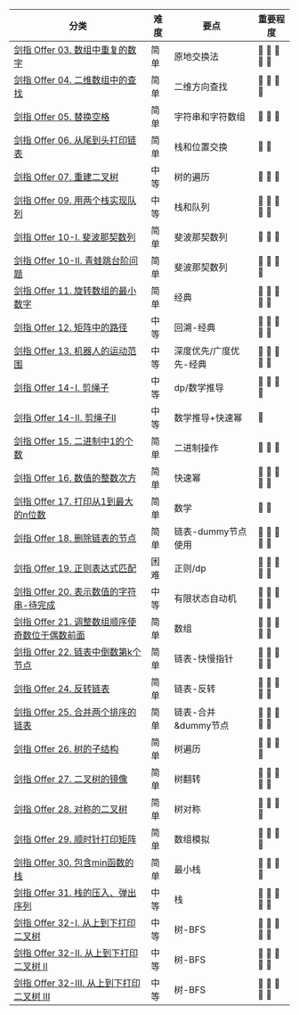 | 分类                                               | 难度 | 要点 | 重要程度
| ------------------------------------------------ | -- | -- | --
| [剑指 Offer 03. 数组中重复的数字](https://github.com/JK9559/WIO/blob/master/note/Algorithm/ToOffer/lcof_03FindRepeatNumber.md)            | 简单 | 原地交换法 | :lollipop: :lollipop: :lollipop: :lollipop: :lollipop:
| [剑指 Offer 04. 二维数组中的查找](https://github.com/JK9559/WIO/blob/master/note/Algorithm/ToOffer/lcof_04FindNumberIn2DArray.md)            | 简单 | 二维方向查找 | :lollipop: :lollipop: :lollipop: :lollipop:
| [剑指 Offer 05. 替换空格](https://github.com/JK9559/WIO/blob/master/note/Algorithm/ToOffer/lcof_05ReplaceSpace.md)            | 简单 | 字符串和字符数组 | :lollipop: :lollipop: :lollipop:
| [剑指 Offer 06. 从尾到头打印链表](https://github.com/JK9559/WIO/blob/master/note/Algorithm/ToOffer/lcof_06ReversePrint.md)            | 简单 | 栈和位置交换 | :lollipop: :lollipop:
| [剑指 Offer 07. 重建二叉树](https://github.com/JK9559/WIO/blob/master/note/Algorithm/ToOffer/lcof_07BuildTree.md)            | 中等 | 树的遍历 | :lollipop: :lollipop: :lollipop:
| [剑指 Offer 09. 用两个栈实现队列](https://github.com/JK9559/WIO/blob/master/note/Algorithm/ToOffer/lcof_09CQueue.md)            | 中等 | 栈和队列 | :lollipop: :lollipop: :lollipop: :lollipop: :lollipop:
| [剑指 Offer 10-I. 斐波那契数列](https://github.com/JK9559/WIO/blob/master/note/Algorithm/ToOffer/lcof_10IFib.md)            | 简单 | 斐波那契数列 | :lollipop: :lollipop: :lollipop:
| [剑指 Offer 10-II. 青蛙跳台阶问题](https://github.com/JK9559/WIO/blob/master/note/Algorithm/ToOffer/lcof_10IINumWays.md)            | 简单 | 斐波那契数列 | :lollipop: :lollipop: :lollipop: :lollipop:
| [剑指 Offer 11. 旋转数组的最小数字](https://github.com/JK9559/WIO/blob/master/note/Algorithm/ToOffer/lcof_11MinArray.md)            | 简单 | 经典 | :lollipop: :lollipop: :lollipop: :lollipop: :lollipop:
| [剑指 Offer 12. 矩阵中的路径](https://github.com/JK9559/WIO/blob/master/note/Algorithm/ToOffer/lcof_12Exist.md)            | 中等 | 回溯-经典 | :lollipop: :lollipop: :lollipop: :lollipop: :lollipop:
| [剑指 Offer 13. 机器人的运动范围](https://github.com/JK9559/WIO/blob/master/note/Algorithm/ToOffer/lcof_13MovingCount.md)            | 中等 | 深度优先/广度优先-经典 | :lollipop: :lollipop: :lollipop: :lollipop: :lollipop:
| [剑指 Offer 14-I. 剪绳子](https://github.com/JK9559/WIO/blob/master/note/Algorithm/ToOffer/lcof_14ICuttingRope.md)            | 中等 | dp/数学推导 | :lollipop: :lollipop: :lollipop: :lollipop:
| [剑指 Offer 14-II. 剪绳子II](https://github.com/JK9559/WIO/blob/master/note/Algorithm/ToOffer/lcof_14IICuttingRope.md)            | 中等 | 数学推导+快速幂 | :lollipop:
| [剑指 Offer 15. 二进制中1的个数](https://github.com/JK9559/WIO/blob/master/note/Algorithm/ToOffer/lcof_15HammingWeight.md)            | 简单 | 二进制操作 | :lollipop: :lollipop: :lollipop:
| [剑指 Offer 16. 数值的整数次方](https://github.com/JK9559/WIO/blob/master/note/Algorithm/ToOffer/lcof_16MyPow.md)            | 简单 | 快速幂 | :lollipop: :lollipop: :lollipop: :lollipop: :lollipop:
| [剑指 Offer 17. 打印从1到最大的n位数](https://github.com/JK9559/WIO/blob/master/note/Algorithm/ToOffer/lcof_17PrintNumbers.md)            | 简单 | 数学 | :lollipop: :lollipop:
| [剑指 Offer 18. 删除链表的节点](https://github.com/JK9559/WIO/blob/master/note/Algorithm/ToOffer/lcof_18DeleteNode.md)            | 简单 | 链表-dummy节点使用 | :lollipop: :lollipop: :lollipop: :lollipop: :lollipop:
| [剑指 Offer 19. 正则表达式匹配](https://github.com/JK9559/WIO/blob/master/note/Algorithm/ToOffer/lcof_19IsMatch.md)            | 困难 | 正则/dp | :lollipop: :lollipop: :lollipop: :lollipop: :lollipop:
| [剑指 Offer 20. 表示数值的字符串-待完成](https://github.com/JK9559/WIO/blob/master/note/Algorithm/ToOffer/lcof_20IsNumber.md)            | 中等 | 有限状态自动机 | :lollipop: :lollipop: :lollipop: :lollipop: :lollipop:
| [剑指 Offer 21. 调整数组顺序使奇数位于偶数前面](https://github.com/JK9559/WIO/blob/master/note/Algorithm/ToOffer/lcof_21Exchange.md)            | 简单 | 数组 | :lollipop: :lollipop: :lollipop: :lollipop: :lollipop:
| [剑指 Offer 22. 链表中倒数第k个节点](https://github.com/JK9559/WIO/blob/master/note/Algorithm/ToOffer/lcof_22GetKthFromEnd.md)            | 简单 | 链表-快慢指针 | :lollipop: :lollipop: :lollipop: :lollipop: :lollipop:
| [剑指 Offer 24. 反转链表](https://github.com/JK9559/WIO/blob/master/note/Algorithm/ToOffer/lcof_24ReverseList.md)            | 简单 | 链表-反转 | :lollipop: :lollipop: :lollipop: :lollipop: :lollipop:
| [剑指 Offer 25. 合并两个排序的链表](https://github.com/JK9559/WIO/blob/master/note/Algorithm/ToOffer/lcof_25MergeTwoLists.md)            | 简单 | 链表-合并&dummy节点 | :lollipop: :lollipop: :lollipop: :lollipop: :lollipop:
| [剑指 Offer 26. 树的子结构](https://github.com/JK9559/WIO/blob/master/note/Algorithm/ToOffer/lcof_26IsSubStructure.md)            | 简单 | 树遍历 | :lollipop: :lollipop: :lollipop: :lollipop:
| [剑指 Offer 27. 二叉树的镜像](https://github.com/JK9559/WIO/blob/master/note/Algorithm/ToOffer/lcof_27MirrorTree.md)            | 简单 | 树翻转 | :lollipop: :lollipop: :lollipop: :lollipop: :lollipop:
| [剑指 Offer 28. 对称的二叉树](https://github.com/JK9559/WIO/blob/master/note/Algorithm/ToOffer/lcof_28IsSymmetric.md)            | 简单 | 树对称 | :lollipop: :lollipop: :lollipop: :lollipop:
| [剑指 Offer 29. 顺时针打印矩阵](https://github.com/JK9559/WIO/blob/master/note/Algorithm/ToOffer/lcof_29SpiralOrder.md)            | 简单 | 数组模拟 | :lollipop: :lollipop: :lollipop: :lollipop:
| [剑指 Offer 30. 包含min函数的栈](https://github.com/JK9559/WIO/blob/master/note/Algorithm/ToOffer/lcof_30MinStack.md)            | 简单 | 最小栈 | :lollipop: :lollipop: :lollipop: :lollipop:
| [剑指 Offer 31. 栈的压入、弹出序列](https://github.com/JK9559/WIO/blob/master/note/Algorithm/ToOffer/lcof_31ValidateStackSequences.md)            | 中等 | 栈 | :lollipop: :lollipop: :lollipop: :lollipop: :lollipop:
| [剑指 Offer 32-I. 从上到下打印二叉树](https://github.com/JK9559/WIO/blob/master/note/Algorithm/ToOffer/lcof_32LevelOrderI.md)            | 中等 | 树-BFS | :lollipop: :lollipop: :lollipop: :lollipop: :lollipop:
| [剑指 Offer 32-II. 从上到下打印二叉树 II](https://github.com/JK9559/WIO/blob/master/note/Algorithm/ToOffer/lcof_32LevelOrderII.md)            | 中等 | 树-BFS | :lollipop: :lollipop: :lollipop: :lollipop: :lollipop:
| [剑指 Offer 32-III. 从上到下打印二叉树 III](https://github.com/JK9559/WIO/blob/master/note/Algorithm/ToOffer/lcof_32LevelOrderIII.md)            | 中等 | 树-BFS | :lollipop: :lollipop: :lollipop: :lollipop: :lollipop: